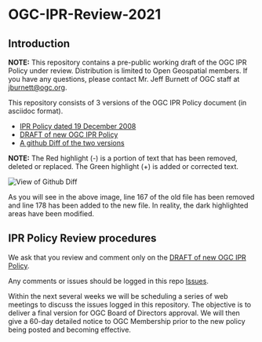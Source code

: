 # OGC-IPR-Review-2021


## Introduction

**NOTE:** This repository contains a pre-public working draft of the OGC IPR Policy under review. Distribution is limited to Open Geospatial members. If you have any questions, please contact Mr. Jeff Burnett of OGC staff at jburnett@ogc.org.

This repository consists of 3 versions of the OGC IPR Policy document (in asciidoc format).

* [IPR Policy dated 19 December 2008](https://github.com/opengeospatial/OGC-IPR-Review-2021/blob/main/ogc_ipr_policy_old.adoc)
* [DRAFT of new OGC IPR Policy](https://github.com/opengeospatial/OGC-IPR-Review-2021/blob/main/ogc_ipr_policy_new.adoc)
* [A github Diff of the two versions](https://github.com/opengeospatial/OGC-IPR-Review-2021/commit/2a18c73273d91160ea2f0e598d63ef3185081845)

**NOTE:** The Red highlight (-) is a portion of text that has been removed, deleted or replaced.  The Green highlight (+) is added or corrected text.

![View of Github Diff](https://github.com/opengeospatial/OGC-IPR-Review-2021/blob/main/resources/Screen%20Shot%202021-06-25%20at%201.18.28%20PM.png)

As you will see in the above image, line 167 of the old file has been removed and line 178 has been added to the new file.  In reality, the dark highlighted areas have been modified. 

## IPR Policy Review procedures

We ask that you review and comment only on the [DRAFT of new OGC IPR Policy](https://github.com/opengeospatial/OGC-IPR-Review-2021/blob/main/ogc_ipr_policy_new.adoc).

Any comments or issues should be logged in this repo [Issues](https://github.com/opengeospatial/OGC-IPR-Review-2021/issues). 

Within the next several weeks we will be scheduling a series of web meetings to discuss the issues logged in this repository.  The objective is to deliver a final version for OGC Board of Directors approval.  We will then give a 60-day detailed notice to OGC Membership prior to the new policy being posted and becoming effective. 

